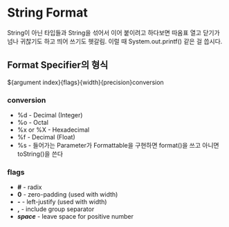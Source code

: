 # String Format

String이 아닌 타입들과 String을 섞어서 이어 붙이려고 하다보면 따옴표 열고 닫기가 넘나 귀찮기도 하고 띄어 쓰기도 헷갈림. 이럴 때 System.out.printf() 같은 걸 씁시다.

## Format Specifier의 형식

${argument index}{flags}{width}{precision}conversion

### conversion

- %d - Decimal (Integer)
- %o - Octal
- %x or %X - Hexadecimal
- %f - Decimal (Float)
- %s - 들어가는 Parameter가 Formattable을 구현하면 format()을 쓰고 아니면 toString()을 쓴다

### flags
- **#** - radix
- **0** - zero-padding (used with width)
- **-** - left-justify (used with width)
- **,** - include group separator
- **_space_** - leave space for positive number
